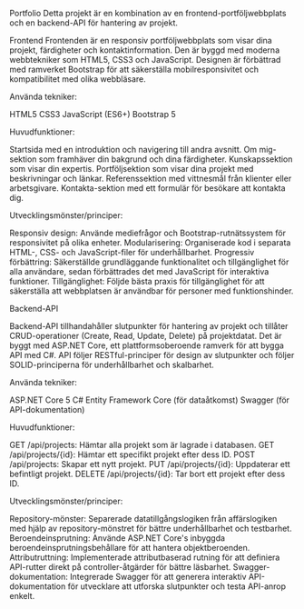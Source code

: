 Portfolio
Detta projekt är en kombination av en frontend-portföljwebbplats och en backend-API för hantering av projekt.

Frontend
Frontenden är en responsiv portföljwebbplats som visar dina projekt, färdigheter och kontaktinformation. Den är byggd med moderna webbtekniker som HTML5, CSS3 och JavaScript. 
Designen är förbättrad med ramverket Bootstrap för att säkerställa mobilresponsivitet och kompatibilitet med olika webbläsare.

Använda tekniker:

HTML5
CSS3
JavaScript (ES6+)
Bootstrap 5


Huvudfunktioner:

Startsida med en introduktion och navigering till andra avsnitt.
Om mig-sektion som framhäver din bakgrund och dina färdigheter.
Kunskapssektion som visar din expertis.
Portföljsektion som visar dina projekt med beskrivningar och länkar.
Referenssektion med vittnesmål från klienter eller arbetsgivare.
Kontakta-sektion med ett formulär för besökare att kontakta dig.

Utvecklingsmönster/principer:

Responsiv design: Använde mediefrågor och Bootstrap-rutnätssystem för responsivitet på olika enheter.
Modularisering: Organiserade kod i separata HTML-, CSS- och JavaScript-filer för underhållbarhet.
Progressiv förbättring: Säkerställde grundläggande funktionalitet och tillgänglighet för alla användare, sedan förbättrades det med JavaScript för interaktiva funktioner.
Tillgänglighet: Följde bästa praxis för tillgänglighet för att säkerställa att webbplatsen är användbar för personer med funktionshinder.

Backend-API

Backend-API tillhandahåller slutpunkter för hantering av projekt och tillåter CRUD-operationer (Create, Read, Update, Delete) på projektdatat. Det är byggt med ASP.NET Core, ett plattformsoberoende ramverk för att bygga API
med C#. API följer RESTful-principer för design av slutpunkter och följer SOLID-principerna för underhållbarhet och skalbarhet.

Använda tekniker:

ASP.NET Core 5
C#
Entity Framework Core (för dataåtkomst)
Swagger (för API-dokumentation)


Huvudfunktioner:

GET /api/projects: Hämtar alla projekt som är lagrade i databasen.
GET /api/projects/{id}: Hämtar ett specifikt projekt efter dess ID.
POST /api/projects: Skapar ett nytt projekt.
PUT /api/projects/{id}: Uppdaterar ett befintligt projekt.
DELETE /api/projects/{id}: Tar bort ett projekt efter dess ID.

Utvecklingsmönster/principer:

Repository-mönster: Separerade datatillgångslogiken från affärslogiken med hjälp av repository-mönstret för bättre underhållbarhet och testbarhet.
Beroendeinsprutning: Använde ASP.NET Core's inbyggda beroendeinsprutningsbehållare för att hantera objektberoenden.
Attributruttning: Implementerade attributbaserad rutning för att definiera API-rutter direkt på controller-åtgärder för bättre läsbarhet.
Swagger-dokumentation: Integrerade Swagger för att generera interaktiv API-dokumentation för utvecklare att utforska slutpunkter och testa API-anrop enkelt.
